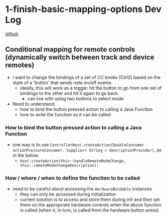 # 1-finish-basic-mapping-options Dev Log
[github](https://github.com/mgmacleod/MissedByGreenMammals/issues/1)

## Conditional mapping for remote controls (dynamically switch between track and device remotes)
- I want to change the bindings of a set of CC knobs (Ctrl2) based on the state of a 'button' that sends note on/off events
  - ideally, this will work as a toggle: hit the button to go from one set of bindings to the other and hit it again to go back.
    - can live with using two buttons to select mode
- Need to understand:
  - how to bind the button pressed action to calling a Java Function
  - how to write the function so it can be called


### How to bind the button pressed action to calling a Java Function
- one way is to use `ControllerHost.createAction(DoubleConsumer actionPressureConsumer, Supplier< String > descriptionProvider)`, as in the below:
  - `host.createAction(this::handleRemoteModeChange, this::remoteModeChangeDescription);`


### How / where / when to define the function to be called
- need to be careful about accessing the `HardwareBindable` instances
  - they can only be accessed during initialization
  - current solution is to access and store them during init and then set them on the appropriate hardware controls when the above function is called (when it, in turn, is called from the hardware button press)
